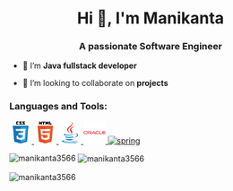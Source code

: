 <h1 align="center">Hi 👋, I'm Manikanta</h1>
<h3 align="center">A passionate Software Engineer</h3>




- 🌱 I’m **Java fullstack developer**

- 👯 I’m looking to collaborate on **projects**


<h3 align="left">Languages and Tools:</h3>
<p align="left"> <a href="https://www.w3schools.com/css/" target="_blank"> <img src="https://raw.githubusercontent.com/devicons/devicon/master/icons/css3/css3-original-wordmark.svg" alt="css3" width="40" height="40"/> </a> <a href="https://www.w3.org/html/" target="_blank"> <img src="https://raw.githubusercontent.com/devicons/devicon/master/icons/html5/html5-original-wordmark.svg" alt="html5" width="40" height="40"/> </a> <a href="https://www.java.com" target="_blank"> <img src="https://raw.githubusercontent.com/devicons/devicon/master/icons/java/java-original.svg" alt="java" width="40" height="40"/> </a> <a href="https://www.oracle.com/" target="_blank"> <img src="https://raw.githubusercontent.com/devicons/devicon/master/icons/oracle/oracle-original.svg" alt="oracle" width="40" height="40"/> </a> <a href="https://spring.io/" target="_blank"> <img src="https://www.vectorlogo.zone/logos/springio/springio-icon.svg" alt="spring" width="40" height="40"/> </a> </p>

<p><img align="left" src="https://github-readme-stats.vercel.app/api/top-langs?username=manikanta3566&show_icons=true&locale=en&layout=compact" alt="manikanta3566" /></p>

<p>&nbsp;<img align="center" src="https://github-readme-stats.vercel.app/api?username=manikanta3566&show_icons=true&locale=en" alt="manikanta3566" /></p>

<p><img align="center" src="https://github-readme-streak-stats.herokuapp.com/?user=manikanta3566&" alt="manikanta3566" /></p>

